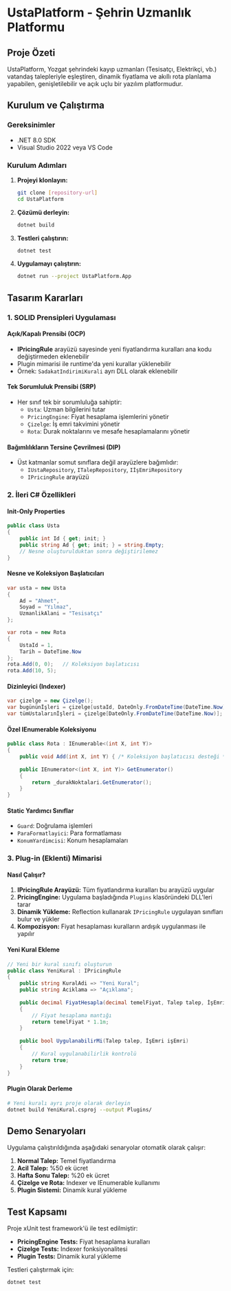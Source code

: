 # UstaPlatform - Şehrin Uzmanlık Platformu

## Proje Özeti

UstaPlatform, Yozgat şehrindeki kayıp uzmanları (Tesisatçı, Elektrikçi, vb.) vatandaş talepleriyle eşleştiren, dinamik fiyatlama ve akıllı rota planlama yapabilen, genişletilebilir ve açık uçlu bir yazılım platformudur.

## Kurulum ve Çalıştırma

### Gereksinimler
- .NET 8.0 SDK
- Visual Studio 2022 veya VS Code

### Kurulum Adımları

1. **Projeyi klonlayın:**
   ```bash
   git clone [repository-url]
   cd UstaPlatform
   ```

2. **Çözümü derleyin:**
   ```bash
   dotnet build
   ```

3. **Testleri çalıştırın:**
   ```bash
   dotnet test
   ```

4. **Uygulamayı çalıştırın:**
   ```bash
   dotnet run --project UstaPlatform.App
   ```

## Tasarım Kararları

### 1. SOLID Prensipleri Uygulaması

#### Açık/Kapalı Prensibi (OCP)
- **IPricingRule** arayüzü sayesinde yeni fiyatlandırma kuralları ana kodu değiştirmeden eklenebilir
- Plugin mimarisi ile runtime'da yeni kurallar yüklenebilir
- Örnek: `SadakatIndirimiKurali` ayrı DLL olarak eklenebilir

#### Tek Sorumluluk Prensibi (SRP)
- Her sınıf tek bir sorumluluğa sahiptir:
  - `Usta`: Uzman bilgilerini tutar
  - `PricingEngine`: Fiyat hesaplama işlemlerini yönetir
  - `Çizelge`: İş emri takvimini yönetir
  - `Rota`: Durak noktalarını ve mesafe hesaplamalarını yönetir

#### Bağımlılıkların Tersine Çevrilmesi (DIP)
- Üst katmanlar somut sınıflara değil arayüzlere bağımlıdır:
  - `IUstaRepository`, `ITalepRepository`, `IİşEmriRepository`
  - `IPricingRule` arayüzü

### 2. İleri C# Özellikleri

#### Init-Only Properties
```csharp
public class Usta
{
    public int Id { get; init; }
    public string Ad { get; init; } = string.Empty;
    // Nesne oluşturulduktan sonra değiştirilemez
}
```

#### Nesne ve Koleksiyon Başlatıcıları
```csharp
var usta = new Usta
{
    Ad = "Ahmet",
    Soyad = "Yılmaz",
    UzmanlikAlani = "Tesisatçı"
};

var rota = new Rota
{
    UstaId = 1,
    Tarih = DateTime.Now
};
rota.Add(0, 0);   // Koleksiyon başlatıcısı
rota.Add(10, 5);
```

#### Dizinleyici (Indexer)
```csharp
var çizelge = new Çizelge();
var bugününİşleri = çizelge[ustaId, DateOnly.FromDateTime(DateTime.Now)];
var tümUstalarınİşleri = çizelge[DateOnly.FromDateTime(DateTime.Now)];
```

#### Özel IEnumerable<T> Koleksiyonu
```csharp
public class Rota : IEnumerable<(int X, int Y)>
{
    public void Add(int X, int Y) { /* Koleksiyon başlatıcısı desteği */ }
    
    public IEnumerator<(int X, int Y)> GetEnumerator()
    {
        return _durakNoktalari.GetEnumerator();
    }
}
```

#### Static Yardımcı Sınıflar
- `Guard`: Doğrulama işlemleri
- `ParaFormatlayici`: Para formatlaması
- `KonumYardimcisi`: Konum hesaplamaları

### 3. Plug-in (Eklenti) Mimarisi

#### Nasıl Çalışır?
1. **IPricingRule Arayüzü:** Tüm fiyatlandırma kuralları bu arayüzü uygular
2. **PricingEngine:** Uygulama başladığında `Plugins` klasöründeki DLL'leri tarar
3. **Dinamik Yükleme:** Reflection kullanarak `IPricingRule` uygulayan sınıfları bulur ve yükler
4. **Kompozisyon:** Fiyat hesaplaması kuralların ardışık uygulanması ile yapılır

#### Yeni Kural Ekleme
```csharp
// Yeni bir kural sınıfı oluşturun
public class YeniKural : IPricingRule
{
    public string KuralAdi => "Yeni Kural";
    public string Aciklama => "Açıklama";
    
    public decimal FiyatHesapla(decimal temelFiyat, Talep talep, İşEmri işEmri)
    {
        // Fiyat hesaplama mantığı
        return temelFiyat * 1.1m;
    }
    
    public bool UygulanabilirMi(Talep talep, İşEmri işEmri)
    {
        // Kural uygulanabilirlik kontrolü
        return true;
    }
}
```

#### Plugin Olarak Derleme
```bash
# Yeni kuralı ayrı proje olarak derleyin
dotnet build YeniKural.csproj --output Plugins/
```

## Demo Senaryoları

Uygulama çalıştırıldığında aşağıdaki senaryolar otomatik olarak çalışır:

1. **Normal Talep:** Temel fiyatlandırma
2. **Acil Talep:** %50 ek ücret
3. **Hafta Sonu Talep:** %20 ek ücret
4. **Çizelge ve Rota:** Indexer ve IEnumerable kullanımı
5. **Plugin Sistemi:** Dinamik kural yükleme

## Test Kapsamı

Proje xUnit test framework'ü ile test edilmiştir:

- **PricingEngine Tests:** Fiyat hesaplama kuralları
- **Çizelge Tests:** Indexer fonksiyonalitesi
- **Plugin Tests:** Dinamik kural yükleme

Testleri çalıştırmak için:
```bash
dotnet test
```